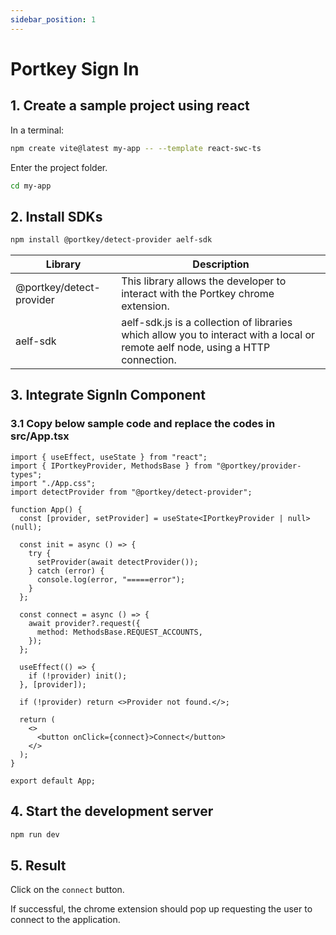 ```yaml
---
sidebar_position: 1
---
```


# Portkey Sign In

## 1. Create a sample project using react

In a terminal:

```bash copy
npm create vite@latest my-app -- --template react-swc-ts
```

Enter the project folder.

```bash copy
cd my-app
```

## 2. Install SDKs

```bash copy
npm install @portkey/detect-provider aelf-sdk
```

| Library                  | Description                                                                                                                     |
| ------------------------ | ------------------------------------------------------------------------------------------------------------------------------- |
| @portkey/detect-provider | This library allows the developer to interact with the Portkey chrome extension.                                                |
| aelf-sdk                 | aelf-sdk.js is a collection of libraries which allow you to interact with a local or remote aelf node, using a HTTP connection. |

## 3. Integrate SignIn Component

### 3.1 Copy below sample code and replace the codes in src/App.tsx

```tsx title="src/App.tsx" showLineNumbers
import { useEffect, useState } from "react";
import { IPortkeyProvider, MethodsBase } from "@portkey/provider-types";
import "./App.css";
import detectProvider from "@portkey/detect-provider";

function App() {
  const [provider, setProvider] = useState<IPortkeyProvider | null>(null);

  const init = async () => {
    try {
      setProvider(await detectProvider());
    } catch (error) {
      console.log(error, "=====error");
    }
  };

  const connect = async () => {
    await provider?.request({
      method: MethodsBase.REQUEST_ACCOUNTS,
    });
  };

  useEffect(() => {
    if (!provider) init();
  }, [provider]);

  if (!provider) return <>Provider not found.</>;

  return (
    <>
      <button onClick={connect}>Connect</button>
    </>
  );
}

export default App;
```

## 4. Start the development server

```bash
npm run dev
```

## 5. Result

Click on the `connect` button.

If successful, the chrome extension should pop up requesting the user to connect to the application.
